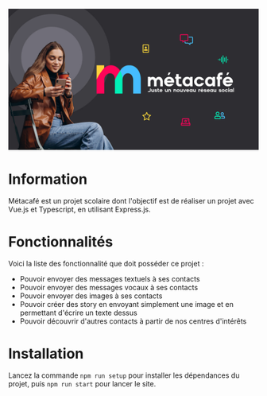 ![banner.jpg](art%2Fbanner.jpg)

# Information

Métacafé est un projet scolaire dont l'objectif est de réaliser un projet avec Vue.js et Typescript, en utilisant Express.js.

# Fonctionnalités

Voici la liste des fonctionnalité que doit posséder ce projet :
- Pouvoir envoyer des messages textuels à ses contacts
- Pouvoir envoyer des messages vocaux à ses contacts
- Pouvoir envoyer des images à ses contacts
- Pouvoir créer des story en envoyant simplement une image et en permettant d'écrire un texte dessus
- Pouvoir découvrir d'autres contacts à partir de nos centres d'intérêts

# Installation

Lancez la commande `npm run setup` pour installer les dépendances du projet, puis `npm run start` pour lancer le site.